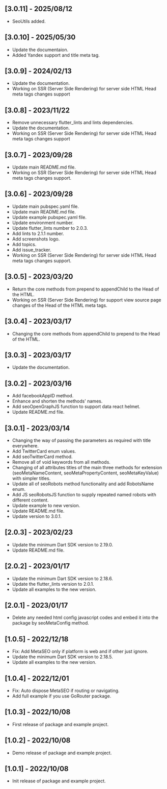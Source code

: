## [3.0.11] - 2025/08/12

* SeoUtils added.

## [3.0.10] - 2025/05/30

* Update the documentaion.
* Added Yandex support and title meta tag.

## [3.0.9] - 2024/02/13

* Update the documentation.
* Working on SSR (Server Side Rendering) for server side HTML Head meta tags changes support

## [3.0.8] - 2023/11/22

* Remove unnecessary flutter_lints and lints dependencies.
* Update the documentation.
* Working on SSR (Server Side Rendering) for server side HTML Head meta tags changes support

## [3.0.7] - 2023/09/28

* Update main README.md file.
* Working on SSR (Server Side Rendering) for server side HTML Head meta tags changes support.

## [3.0.6] - 2023/09/28

* Update main pubspec.yaml file.
* Update main README.md file.
* Update example pubspec.yaml file.
* Update environment number.
* Update flutter_lints number to 2.0.3.
* Add lints to 2.1.1 number.
* Add screenshots logo.
* Add topics.
* Add issue_tracker.
* Working on SSR (Server Side Rendering) for server side HTML Head meta tags changes support.

## [3.0.5] - 2023/03/20

* Return the core methods from prepend to appendChild to the Head of the HTML.
* Working on SSR (Server Side Rendering) for support view source page changes of the Head of the HTML  meta tags.

## [3.0.4] - 2023/03/17

* Changing the core methods from appendChild to prepend to the Head of the HTML.

## [3.0.3] - 2023/03/17

* Update the documentation.

## [3.0.2] - 2023/03/16

* Add facebookAppID method.
* Enhance and shorten the methods' names.
* Add seoOpenGraphJS function to support data react helmet.
* Update README.md file.

## [3.0.1] - 2023/03/14

* Changing the way of passing the parameters as required with title everywhere.
* Add TwitterCard enum values.
* Add seoTwitterCard method.
* Remove all of void keywords from all methods.
* Changing of all attributes titles of the main three methods for extension (seoMetaNameContent, seoMetaPropertyContent, seoMetaKeyValue) with simpler titles.
* Update all of seoRobots method functionality and add RobotsName enum.
* Add JS seoRobotsJS function to supply repeated named robots with different content.
* Update example to new version.
* Update README.md file.
* Update version to 3.0.1.

## [2.0.3] - 2023/02/23

* Update the minimum Dart SDK version to 2.19.0.
* Update README.md file.

## [2.0.2] - 2023/01/17

* Update the minimum Dart SDK version to 2.18.6.
* Update the flutter_lints version to 2.0.1.
* Update all examples to the new version.

## [2.0.1] - 2023/01/17

* Delete any needed html config javascript codes and embed it into the package by seoMetaConfig method.

## [1.0.5] - 2022/12/18

* Fix: Add MetaSEO only if platform is web and if other just ignore.
* Update the minimum Dart SDK version to 2.18.5.
* Update all examples to the new version.

## [1.0.4] - 2022/12/01

* Fix: Auto dispose MetaSEO if routing or navigating.
* Add full example if you use GoRouter package.

## [1.0.3] - 2022/10/08

* First release of package and example project.

## [1.0.2] - 2022/10/08

* Demo release of package and example project.

## [1.0.1] - 2022/10/08

* Init release of package and example project.
